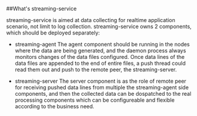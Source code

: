 ##What's streaming-service

streaming-service is aimed at data collecting for realtime application scenario, not limit to log collection. streaming-service owns 2 components, which should be deployed separately:

* streaming-agent
The agent component should be running in the nodes where the data are being generated, and the daemon process always monitors changes of the data files configured. Once data lines of the data files are appended to the end of entire files, a push thread could read them out and push to the remote peer, the streaming-server.

* streaming-server
The server component is as the role of remote peer for receiving pushed data lines from multiple the streaming-agent side components, and then the collected data can be dospatched to the real processing components which can be configureable and flexible according to the business need.


